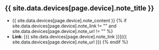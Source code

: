 ## {{ site.data.devices[page.device].note_title }}

* {{ site.data.devices[page.device].note_content }}
{% if site.data.devices[page.device].note_link != "" and site.data.devices[page.device].note_url != "" %}
* **Link**: [{{ site.data.devices[page.device].note_link }}]({{ site.data.devices[page.device].note_url }})
{% endif %}
